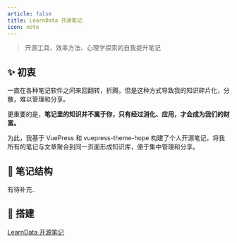 ```yaml
---
article: false
title: LearnData 开源笔记
icon: note
---
```


> 开源工具、效率方法、心理学探索的自我提升笔记


## ✨ 初衷

一直在各种笔记软件之间来回翻转，折腾。但是这种方式导致我的知识碎片化，分散，难以管理和分享。

更重要的是，**笔记里的知识并不属于你，只有经过消化、应用，才会成为我们的财富。**

为此，我基于 VuePress 和 vuepress-theme-hope 构建了个人开源笔记，将我所有的笔记与文章聚合到同一页面形成知识库，便于集中管理和分享。

## 📔 笔记结构

有待补充..

## 🎉 搭建

[LearnData 开源笔记](https://newzone.top/)
